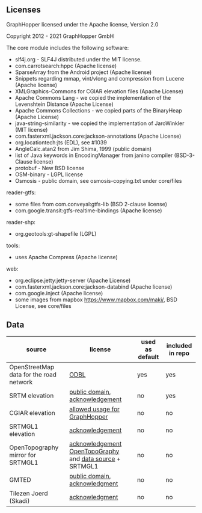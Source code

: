 ## Licenses

GraphHopper licensed under the Apache license, Version 2.0

Copyright 2012 - 2021 GraphHopper GmbH

The core module includes the following software:

 * slf4j.org - SLF4J distributed under the MIT license. 
 * com.carrotsearch:hppc (Apache license)
 * SparseArray from the Android project (Apache license)
 * Snippets regarding mmap, vint/vlong and compression from Lucene (Apache license)
 * XMLGraphics-Commons for CGIAR elevation files (Apache License)
 * Apache Commons Lang - we copied the implementation of the Levenshtein Distance (Apache License)
 * Apache Commons Collections - we copied parts of the BinaryHeap (Apache License)
 * java-string-similarity - we copied the implementation of JaroWinkler (MIT license)
 * com.fasterxml.jackson.core:jackson-annotations (Apache License)
 * org.locationtech:jts (EDL), see #1039
 * AngleCalc.atan2 from Jim Shima, 1999 (public domain)
 * list of Java keywords in EncodingManager from janino compiler (BSD-3-Clause license)
 * protobuf - New BSD license
 * OSM-binary - LGPL license
 * Osmosis - public domain, see osmosis-copying.txt under core/files

reader-gtfs:
 
 * some files from com.conveyal:gtfs-lib (BSD 2-clause license)
 * com.google.transit:gtfs-realtime-bindings (Apache license)

reader-shp:
 
 * org.geotools:gt-shapefile (LGPL)

tools:

 * uses Apache Compress (Apache license)

web:

 * org.eclipse.jetty:jetty-server (Apache License)
 * com.fasterxml.jackson.core:jackson-databind (Apache license)
 * com.google.inject (Apache license)
 * some images from mapbox https://www.mapbox.com/maki/, BSD License, see core/files

## Data

|source | license | used as default | included in repo |
|---------|-----------|---------|------|
|OpenStreetMap data for the road network | [ODBL](https://www.openstreetmap.org/copyright) | yes | yes
| SRTM elevation | [public domain](https://www2.jpl.nasa.gov/srtm/), [acknowledgement](https://lpdaac.usgs.gov/citing_our_data) | no | yes
| CGIAR elevation | [allowed usage for GraphHopper](https://graphhopper.com/public/license/CGIAR.txt) | no | no
| SRTMGL1 elevation | [acknowledgement](https://lpdaac.usgs.gov/citing_our_data) | no | no
|OpenTopography mirror for SRTMGL1 | [acknowledgement OpenTopoGraphy](http://www.opentopography.org/citations) and [data source](http://opentopo.sdsc.edu/datasetMetadata?otCollectionID=OT.042013.4326.1) + SRTMGL1 | no | no
| GMTED | [public domain, acknowledgment](https://lta.cr.usgs.gov/citation) | no | no
| Tilezen Joerd (Skadi) | [acknowledgment](https://github.com/tilezen/joerd/blob/master/docs/attribution.md) | no | no
